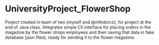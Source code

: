 # UniversityProject_FlowerShop
Project created in team of two (myself and @mfedorcz), for project at the end of Java class.
Integrates simple Cli interface for placing orders in the magazine by the flower shops employees and then saving that data in fake database (json files),
ready for sending it to the flower magazine.
